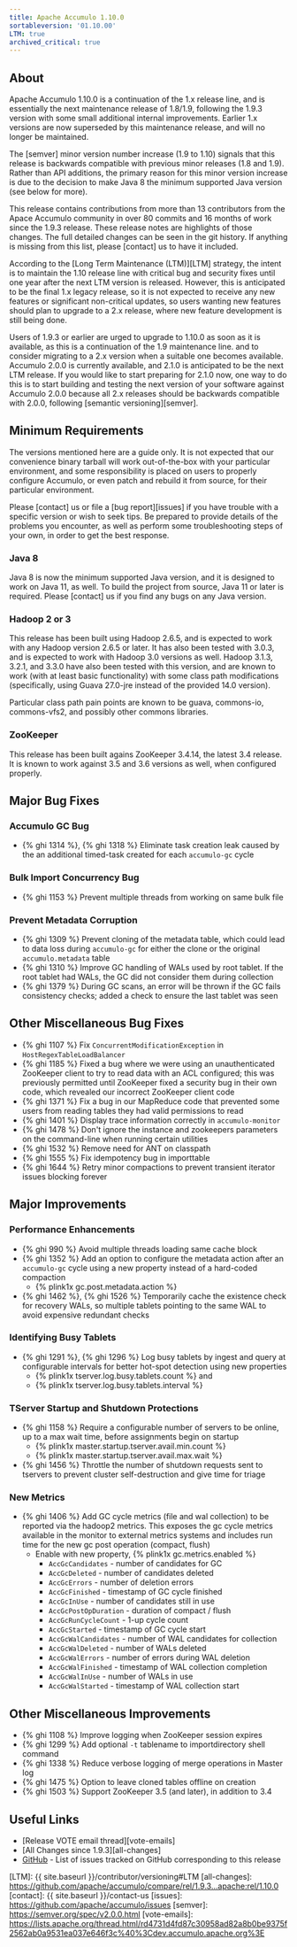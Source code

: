 ```yaml
---
title: Apache Accumulo 1.10.0
sortableversion: '01.10.00'
LTM: true
archived_critical: true
---
```


## About

Apache Accumulo 1.10.0 is a continuation of the 1.x release line, and is
essentially the next maintenance release of 1.8/1.9, following the 1.9.3
version with some small additional internal improvements. Earlier 1.x versions
are now superseded by this maintenance release, and will no longer be
maintained.

The [semver] minor version number increase (1.9 to 1.10) signals that this
release is backwards compatible with previous minor releases (1.8 and 1.9).
Rather than API additions, the primary reason for this minor version increase
is due to the decision to make Java 8 the minimum supported Java version (see
below for more).

This release contains contributions from more than 13 contributors from the
Apace Accumulo community in over 80 commits and 16 months of work since the
1.9.3 release. These release notes are highlights of those changes. The full
detailed changes can be seen in the git history. If anything is missing from
this list, please [contact] us to have it included.

According to the [Long Term Maintenance (LTM)][LTM] strategy, the intent is to
maintain the 1.10 release line with critical bug and security fixes until one
year after the next LTM version is released. However, this is anticipated to be
the final 1.x legacy release, so it is not expected to receive any new features
or significant non-critical updates, so users wanting new features should plan
to upgrade to a 2.x release, where new feature development is still being done.

Users of 1.9.3 or earlier are urged to upgrade to 1.10.0 as soon as it is
available, as this is a continuation of the 1.9 maintenance line. and to
consider migrating to a 2.x version when a suitable one becomes available.
Accumulo 2.0.0 is currently available, and 2.1.0 is anticipated to be the next
LTM release. If you would like to start preparing for 2.1.0 now, one way to do
this is to start building and testing the next version of your software against
Accumulo 2.0.0 because all 2.x releases should be backwards compatible with
2.0.0, following [semantic versioning][semver].

## Minimum Requirements

The versions mentioned here are a guide only. It is not expected that our
convenience binary tarball will work out-of-the-box with your particular
environment, and some responsibility is placed on users to properly configure
Accumulo, or even patch and rebuild it from source, for their particular
environment.

Please [contact] us or file a [bug report][issues] if you have trouble with a
specific version or wish to seek tips. Be prepared to provide details of the
problems you encounter, as well as perform some troubleshooting steps of your
own, in order to get the best response.

### Java 8

Java 8 is now the minimum supported Java version, and it is designed to work on
Java 11, as well. To build the project from source, Java 11 or later is
required. Please [contact] us if you find any bugs on any Java version.

### Hadoop 2 or 3

This release has been built using Hadoop 2.6.5, and is expected to work with
any Hadoop version 2.6.5 or later. It has also been tested with 3.0.3, and is
expected to work with Hadoop 3.0 versions as well. Hadoop 3.1.3, 3.2.1, and
3.3.0 have also been tested with this version, and are known to work (with at
least basic functionality) with some class path modifications (specifically,
using Guava 27.0-jre instead of the provided 14.0 version).

Particular class path pain points are known to be guava, commons-io,
commons-vfs2, and possibly other commons libraries.

### ZooKeeper

This release has been built agains ZooKeeper 3.4.14, the latest 3.4 release. It
is known to work against 3.5 and 3.6 versions as well, when configured
properly.

## Major Bug Fixes

### Accumulo GC Bug

* {% ghi 1314 %}, {% ghi 1318 %} Eliminate task creation leak caused by the an
  additional timed-task created for each `accumulo-gc` cycle

### Bulk Import Concurrency Bug

* {% ghi 1153 %} Prevent multiple threads from working on same bulk file

### Prevent Metadata Corruption

* {% ghi 1309 %} Prevent cloning of the metadata table, which could lead to
  data loss during `accumulo-gc` for either the clone or the original
  `accumulo.metadata` table
* {% ghi 1310 %} Improve GC handling of WALs used by root tablet. If the root
  tablet had WALs, the GC did not consider them during collection
* {% ghi 1379 %} During GC scans, an error will be thrown if the GC fails
  consistency checks; added a check to ensure the last tablet was seen

## Other Miscellaneous Bug Fixes

* {% ghi 1107 %} Fix `ConcurrentModificationException` in
  `HostRegexTableLoadBalancer`
* {% ghi 1185 %} Fixed a bug where we were using an unauthenticated ZooKeeper
  client to try to read data with an ACL configured; this was previously
  permitted until ZooKeeper fixed a security bug in their own code, which
  revealed our incorrect ZooKeeper client code
* {% ghi 1371 %} Fix a bug in our MapReduce code that prevented some users from
  reading tables they had valid permissions to read
* {% ghi 1401 %} Display trace information correctly in `accumulo-monitor`
* {% ghi 1478 %} Don't ignore the instance and zookeepers parameters on the
  command-line when running certain utilities
* {% ghi 1532 %} Remove need for ANT on classpath
* {% ghi 1555 %} Fix idempotency bug in importtable
* {% ghi 1644 %} Retry minor compactions to prevent transient iterator issues
  blocking forever

## Major Improvements

### Performance Enhancements

* {% ghi 990 %} Avoid multiple threads loading same cache block
* {% ghi 1352 %} Add an option to configure the metadata action after an
  `accumulo-gc` cycle using a new property instead of a hard-coded compaction
  * {% plink1x gc.post.metadata.action %}
* {% ghi 1462 %}, {% ghi 1526 %} Temporarily cache the existence check for
  recovery WALs, so multiple tablets pointing to the same WAL to avoid
  expensive redundant checks

### Identifying Busy Tablets

* {% ghi 1291 %}, {% ghi 1296 %} Log busy tablets by ingest and query at
  configurable intervals for better hot-spot detection using new properties
  * {% plink1x tserver.log.busy.tablets.count %} and
  * {% plink1x tserver.log.busy.tablets.interval %}

### TServer Startup and Shutdown Protections

* {% ghi 1158 %} Require a configurable number of servers to be online, up to a
  max wait time, before assignments begin on startup
  * {% plink1x master.startup.tserver.avail.min.count %}
  * {% plink1x master.startup.tserver.avail.max.wait %}
* {% ghi 1456 %} Throttle the number of shutdown requests sent to tservers to
  prevent cluster self-destruction and give time for triage

### New Metrics

* {% ghi 1406 %} Add GC cycle metrics (file and wal collection) to be reported
  via the hadoop2 metrics. This exposes the gc cycle metrics available in the
  monitor to external metrics systems and includes run time for the new gc post
  operation (compact, flush)
  * Enable with new property, {% plink1x gc.metrics.enabled %}
    * `AccGcCandidates` - number of candidates for GC
    * `AccGcDeleted` - number of candidates deleted
    * `AccGcErrors` - number of deletion errors
    * `AccGcFinished` - timestamp of GC cycle finished
    * `AccGcInUse` - number of candidates still in use
    * `AccGcPostOpDuration` - duration of compact / flush
    * `AccGcRunCycleCount` - 1-up cycle count
    * `AccGcStarted` - timestamp of GC cycle start
    * `AccGcWalCandidates` - number of WAL candidates for collection
    * `AccGcWalDeleted` - number of WALs deleted
    * `AccGcWalErrors` - number of errors during WAL deletion
    * `AccGcWalFinished` - timestamp of WAL collection completion
    * `AccGcWalInUse` - number of WALs in use
    * `AccGcWalStarted` - timestamp of WAL collection start

## Other Miscellaneous Improvements

* {% ghi 1108 %} Improve logging when ZooKeeper session expires
* {% ghi 1299 %} Add optional `-t` tablename to importdirectory shell command
* {% ghi 1338 %} Reduce verbose logging of merge operations in Master log
* {% ghi 1475 %} Option to leave cloned tables offline on creation
* {% ghi 1503 %} Support ZooKeeper 3.5 (and later), in addition to 3.4

## Useful Links

* [Release VOTE email thread][vote-emails]
* [All Changes since 1.9.3][all-changes]
* [GitHub] - List of issues tracked on GitHub corresponding to this release

[GitHub]: https://github.com/apache/accumulo/issues?q=project%3Aapache%2Faccumulo%2F8
[LTM]: {{ site.baseurl }}/contributor/versioning#LTM
[all-changes]: https://github.com/apache/accumulo/compare/rel/1.9.3...apache:rel/1.10.0
[contact]: {{ site.baseurl }}/contact-us
[issues]: https://github.com/apache/accumulo/issues
[semver]: https://semver.org/spec/v2.0.0.html
[vote-emails]: https://lists.apache.org/thread.html/rd4731d4fd87c30958ad82a8b0be9375f2562ab0a9531ea037e646f3c%40%3Cdev.accumulo.apache.org%3E

